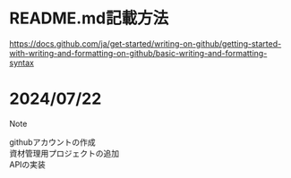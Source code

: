 # README.md記載方法
https://docs.github.com/ja/get-started/writing-on-github/getting-started-with-writing-and-formatting-on-github/basic-writing-and-formatting-syntax

# 2024/07/22
> [!NOTE]
> githubアカウントの作成  
> 資材管理用プロジェクトの追加  
> APIの実装
